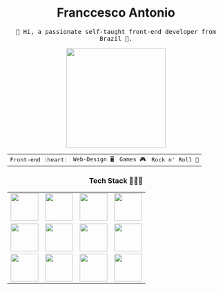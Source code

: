 <h1 align="center">Franccesco Antonio</h1>

<p align="center"> <samp> 👋 Hi, a passionate self-taught front-end developer from Brazil 🚀.</samp></p>

<p align="center"><img src="https://media.giphy.com/media/M9gbBd9nbDrOTu1Mqx/giphy.gif" width="230"></p>

<p align="center">
  <samp>
    <table>
      <tbody>
        <td>Front-end :heart:</td>
        <td> Web-Design 🖥</td>
        <td>Games 🎮</td>
        <td> Rock n' Roll 🤘</td>
      </tbody>
    </table>
  </samp>
</p>


<p><h3 align="center">Tech Stack 👨🏻‍💻</h3></p>

<table align="center">
  <tbody>
    <tr valign="top">
      <td width="25%" align="center">
        <img height="64px" src="https://cdn.svgporn.com/logos/html-5.svg" />
      </td>
      <td width="25%" align="center">
        <img height="64px" src="https://cdn.svgporn.com/logos/css-3.svg" />
      </td>
      <td width="25%" align="center">
        <img height="64px" src="https://cdn.svgporn.com/logos/javascript.svg" />
      </td>
      <td width="25%" align="center">
        <img height="64px" src="https://cdn.svgporn.com/logos/sass.svg" />
      </td>
    </tr>
    <tr valign="top">
      <td width="25%" align="center">
        <img height="64px" src="https://cdn.svgporn.com/logos/typescript-icon.svg" />
      </td>
      <td width="25%" align="center">
        <img height="64px" src="https://cdn.svgporn.com/logos/react.svg" />
      </td>
      <td width="25%" align="center">
        <img height="64px" src="https://cdn.svgporn.com/logos/docker-icon.svg" />
      </td>
      <td width="25%" align="center">
        <img height="64px" src="https://cdn.svgporn.com/logos/terminal.svg" />
      </td>
    </tr>
    <tr valign="top">
      <td width="25%" align="center">
        <img height="64px" src="https://cdn.svgporn.com/logos/visual-studio-code.svg" />
      </td>
      <td width="25%" align="center">
        <img height="64px" src="https://cdn.svgporn.com/logos/figma.svg" />
      </td>
      <td width="25%" align="center">
        <img height="64px" src="https://cdn.svgporn.com/logos/git-icon.svg" />
      </td>
      <td width="25%" align="center">
        <img height="64px" src="https://cdn.svgporn.com/logos/laravel.svg" />
      </td>
    </tr>
  </tbody>
</table>


